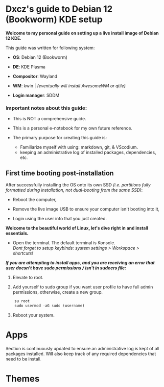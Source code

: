 
# Dxcz's guide to Debian 12 (Bookworm) KDE setup

**Welcome to my personal guide on setting up a live install image of Debian 12 KDE.**

This guide was written for following system:

- **OS**: Debian 12 (Bookworm)

- **DE**: KDE Plasma

- **Compositor**: Wayland

- **WM**: kwin | *(eventually will install AwesomeWM or qtile)*

- **Login manager**: SDDM

### Important notes about this guide:

- This is NOT a comprehensive guide. 

- This is a personal e-notebook for my own future reference.

- The primary purpose for creating this guide is: 
    - Familiarize myself with using: markdown, git, & VScodium.
    - keeping an administrative log of installed packages, dependencies, etc.



## First time booting post-installation

After successfully installing the OS onto its own SSD *(i.e. partitions fully formatted during installation, not dual-booting from the same SSD)*:  

* Reboot the computer, 

* Remove the live image USB to ensure your computer isn't booting into it,

* Login using the user info that you just created.

**Welcome to the beautiful world of Linux, let's dive right in and install essentials.**

* Open the terminal. The default terminal is Konsole.  
*Dont forget to setup keybinds: system settings > Workspace > shortcuts!*

***If you are attempting to install apps, and you are receiving an error that user doesn't have sudo permissions / isn't in sudoers file:***

1) Elevate to root.

2) Add yourself to sudo group if you want user profile to have full admin permissions, otherwise, create a new group. 

```python
    su root
    sudo usermod -aG sudo (username)
```

3) Reboot your system.



# Apps
Section is continuously updated to ensure an administrative log is kept of all packages installed. Will also keep track of any required dependencies that need to be install.

# Themes